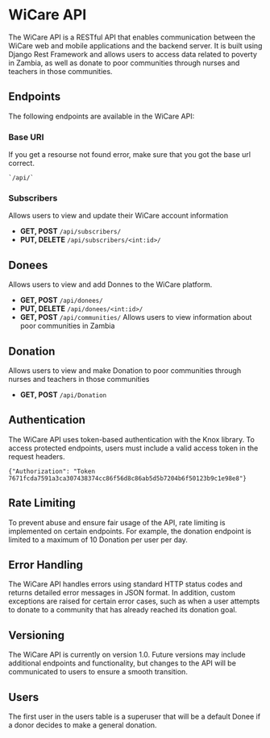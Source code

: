 # WiCare API

The WiCare API is a RESTful API that enables communication between the WiCare web and mobile applications and the backend server. It is built using Django Rest Framework and allows users to access data related to poverty in Zambia, as well as donate to poor communities through nurses and teachers in those communities.

## Endpoints
The following endpoints are available in the WiCare API:

### Base URI

If you get a resourse not found error, make sure that you got the base url correct.

    `/api/`

### Subscribers
Allows users to view and update their WiCare account information

* **GET, POST** `/api/subscribers/`
* **PUT, DELETE** `/api/subscribers/<int:id>/`
  
## Donees
Allows users to view and add Donnes to the WiCare platform.

* **GET, POST** `/api/donees/`
* **PUT, DELETE** `/api/donees/<int:id>/`
* **GET, POST** `/api/communities/` Allows users to view information about poor communities in Zambia

## Donation
Allows users to view and make Donation to poor communities through nurses and teachers in those communities

* **GET, POST** `/api/Donation`

## Authentication
The WiCare API uses token-based authentication with the Knox library. To access protected endpoints, users must include a valid access token in the request headers.

    {"Authorization": "Token 7671fcda7591a3ca307438374cc86f56d8c86ab5d5b7204b6f50123b9c1e98e8"}

## Rate Limiting
To prevent abuse and ensure fair usage of the API, rate limiting is implemented on certain endpoints. For example, the donation endpoint is limited to a maximum of 10 Donation per user per day.

## Error Handling
The WiCare API handles errors using standard HTTP status codes and returns detailed error messages in JSON format. In addition, custom exceptions are raised for certain error cases, such as when a user attempts to donate to a community that has already reached its donation goal.

## Versioning
The WiCare API is currently on version 1.0. Future versions may include additional endpoints and functionality, but changes to the API will be communicated to users to ensure a smooth transition.

## Users
The first user in the users table is a superuser that will be a default Donee if a donor
decides to make a general donation.